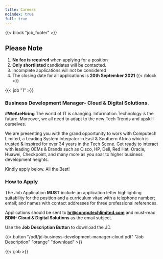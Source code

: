 ```yaml
---
title: Careers
noindex: true
full: true
---
```


<!-- ## Welcome to Computech Limited Careers -->

{{< block "job_footer" >}}
## Please Note

1. __No fee is required__ when applying for a position
2. __Only shortlisted__ candidates will be contacted.
3. Incomplete applications will not be considered
4. The closing date for all applications is __20th September 2021__
{{< /block >}}

{{< job "1" >}}

### Business Development Manager- Cloud & Digital Solutions.

__#WeAreHiring__ The world of IT is changing. Information Technology is the future. Moreover, we all need to adapt to the new Tech Trends and upskill ourselves.

We are presenting you with the grand opportunity to work with Computech Limited, a Leading System Integrator in East & Southern Africa which is trusted & inspired for over 34 years in the Tech Scene. Get ready to interact with leading OEMs & Brands such as Cisco, HP, Dell, Red Hat, Oracle, Huawei, Checkpoint, and many more as you soar to higher business development heights.

Kindly apply below. All the Best!

### How to Apply

The Job Application __MUST__ include an application letter highlighting suitability for the position and a curriculum vitae with a telephone number; email; and names with contact addresses for three professional references.

Applications should be sent to __[hr@computechlimited.com](mailto:hr@computechlimited.com?Subject=BDM%20Cloud%20%20Digital%20%20Solutions)__ and must-read __BDM- Cloud & Digital Solutions__  as the email subject.

Use the __Job Description Button__ to download the JD.
<!-- Use the __Job Description Button__: I will attach the C.V.  -->

{{< button "/pdf/jd-business-development-manager-cloud.pdf" "Job Description" "orange" "download" >}}

{{< /job >}}

